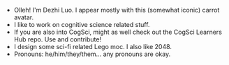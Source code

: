 - Olleh! I'm Dezhi Luo. I appear mostly with this (somewhat iconic) carrot avatar. 
- I like to work on cognitive science related stuff.
- If you are also into CogSci, might as well check out the CogSci Learners Hub repo. Use and contribute!
- I design some sci-fi related Lego moc. I also like 2048.
- Pronouns: he/him/they/them... any pronouns are okay.
